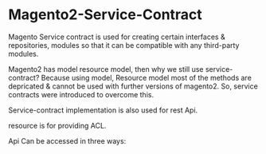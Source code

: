 # Magento2-Service-Contract

Magento Service contract is used for creating certain interfaces & repositories, modules so that it can be compatible with any third-party modules.

Magento2 has model resource model, then why we still use service-contract?
  Because using model, Resource model most of the methods are depricated & cannot be used with further versions of magento2. So, service contracts were introduced to overcome this.
  
Service-contract implementation is also used for rest Api.

  <route url="/V1/custom/:categoryId/products" method="GET">
    <service class="Vendor\Module\Api\CategoryLinkManagementInterface" method="getAssignedProducts" />
    <resources>
        <resource ref="self"/>
    </resources>
  </route>
  
  resource is for providing ACL.
  
 Api Can be accessed in three ways:
  
